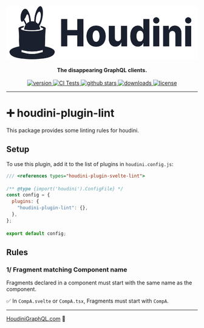 <div align="center">
  <picture>
    <source media="(prefers-color-scheme: dark)" srcset="https://raw.githubusercontent.com/HoudiniGraphql/houdini/main/.github/assetss/logo_l.svg">
    <img height="140" alt="Houdini's logo (dark or light)" src="https://raw.githubusercontent.com/HoudiniGraphql/houdini/main/.github/assets/logo_d.svg">
  </picture>
  <br />
  <br />
  <strong>
    The disappearing GraphQL clients.
  </strong>
  <br />
  <br />
  <a href="https://npmjs.org/package/houdini-plugin-svelte-global-stores">
    <img src="https://img.shields.io/npm/v/houdini.svg" alt="version" />
  </a>
  <a href="https://github.com/HoudiniGraphql/houdini/actions">
    <img src="https://github.com/HoudiniGraphql/houdini/actions/workflows/tests.yml/badge.svg" alt="CI Tests" />
  </a>
  <a href="https://github.com/HoudiniGraphql/houdini">
    <img src="https://img.shields.io/github/stars/HoudiniGraphql/houdini.svg?label=stars" alt="github stars" />
  </a>
  <a href="https://npmjs.org/package/houdini">
    <img src="https://img.shields.io/npm/dm/houdini.svg" alt="downloads" />
  </a>
  <a href="https://github.com/HoudiniGraphql/houdini/blob/main/LICENSE">
    <img src="https://img.shields.io/github/license/HoudiniGraphql/houdini.svg?maxAge=2592000" alt="license" />
  </a>
</div>

---

# ➕ houdini-plugin-lint

This package provides some linting rules for houdini.

## Setup

To use this plugin, add it to the list of plugins in `houdini.config.js`:

```js
/// <references types="houdini-plugin-svelte-lint">

/** @type {import('houdini').ConfigFile} */
const config = {
  plugins: {
    "houdini-plugin-lint": {},
  },
};

export default config;
```

## Rules

### 1/ Fragment matching Component name

Fragments declared in a component must start with the same name as the component.

✅ In `CompA.svelte` or `CompA.tsx`, Fragments must start with `CompA`.

---

<a href="https://www.houdinigraphql.com">HoudiniGraphQL.com</a> 🚀
